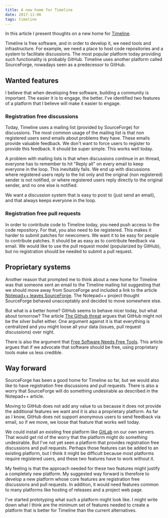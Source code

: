 ```yaml
---
title: A new home for Timeline
date: 2017-11-06
tags: timeline
---
```


In this article I present thoughts on a new home for
[Timeline](/projects/timeline/index.html).

Timeline is free software, and in order to develop it, we need tools and
infrastructure. For example, we need a place to host code repositories and a
system to facilitate discussions.  The most popular platform today providing
such functionality is probably GitHub. Timeline uses another platform called
SourceForge, nowadays seen as a predecessor to GitHub.

## Wanted features

I believe that when developing free software, building a community is
important. The easier it is to engage, the better.  I've identified two
features of a platform that I believe will make it easier to engage.

### Registration free discussions

Today, Timeline uses a mailing list (provided by SourceForge) for discussions.
The most common usage of the mailing list is that non registered users send
emails about problems they have. These emails provide valuable feedback. We
don't want to force users to register to provide this feedback. It should be
super simple. This works well today.

A problem with mailing lists is that when discussions continue in an thread,
everyone has to remember to hit "Reply all" on every email to keep everyone in
the loop. This inevitably fails. We end up with discussions where registered
users reply to the list only and the original (non registered) sender is not
notified, or where registered users reply directly to the original sender, and
no one else is notified.

We want a discussion system that is easy to post to (just send an email), and
that always keeps everyone in the loop.

### Registration free pull requests

In order to contribute code to Timeline today, you need push access to the code
repository. For that, you also need to be registered. This makes it harder to
submit patches for newcomers. We want it to be easy for people to contribute
patches. It should be as easy as to contribute feedback via email. We would
like to use the pull request model (popularized by GitHub), but no registration
should be needed to submit a pull request.

## Proprietary systems

Another reason that prompted me to think about a new home for Timeline
was that someone sent an email to the Timeline mailing list suggesting that we
should move away from SourceForge and included a link to the article [Notepad++
leaves
SourceForge](https://notepad-plus-plus.org/news/notepad-plus-plus-leaves-sf.html).
The Notepad++ project thought SourceForge behaved unacceptably and decided to
move somewhere else.

But what is a better home? GitHub seems
to behave nicer today, but what about tomorrow? The article [The Github
threat](https://carlchenet.com/the-github-threat/) argues that GitHub might not
be the silver bullet either. One argument against it is that everything is
centralized and you might loose all your data (issues, pull request
discussions) over night.

There is also the argument that [Free Software Needs Free
Tools](https://mako.cc/writing/hill-free_tools.html). This article argues that
if we advocate that software should be free, using proprietary tools make us
less credible.

## Way forward

SourceForge has been a good home for Timeline so far, but we would also like to
have registration free discussions and pull requests. There is also a worry
that SourceForge will do something undesirable as described in the Notepad++
article.

Moving to GitHub does not add any value to us because it does not provide the
additional features we want and it is also a proprietary platform. As far as I
know, GitHub does not support anonymous users to send feedback via email, so if
we move, we loose that feature that works well today.

We could install an existing free platform like
[GitLab](https://about.gitlab.com/) on our own servers. That would get rid of
the worry that the platform might do something undesirable. But I've not yet
seen a platform that provides registration free discussions and pull requests.
Perhaps those features can be added to an existing platform, but I think it
might be difficult because most platforms require registered users, and these
two features have to work without it.

My feeling is that the approach needed for these two features might justify a
completely new platform. My suggested way forward is therefore to develop a new
platform whose core features are registration free discussions and pull
requests. In addition, it would need features common to many platforms like
hosting of releases and a project web page.

I've started prototyping what such a platform might look like. I might write
down what I think are the minimum set of features needed to create a platform
that is better for Timeline than the current alternatives.

